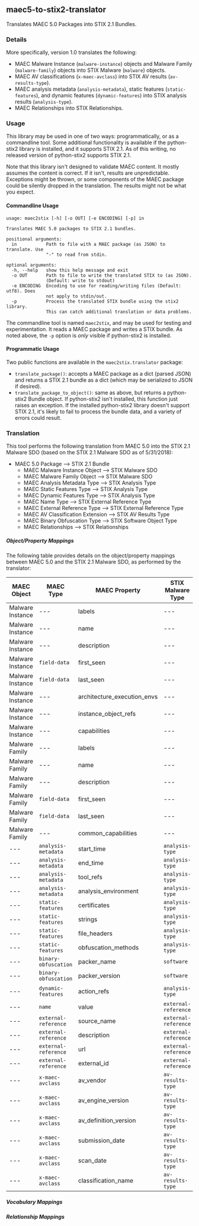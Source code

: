 ## maec5-to-stix2-translator
Translates MAEC 5.0 Packages into STIX 2.1 Bundles.

### Details
More specifically, version 1.0 translates the following:

* MAEC Malware Instance (`malware-instance`) objects and Malware Family (`malware-family`) objects into STIX Malware (`malware`) objects.
* MAEC AV classifications (`x-maec-avclass`) into STIX AV results (`av-results-type`).
* MAEC analysis metadata (`analysis-metadata`), static features (`static-features`), and dynamic features (`dynamic-features`) into STIX analysis results (`analysis-type`).
* MAEC Relationships into STIX Relationships.

### Usage

This library may be used in one of two ways: programmatically, or as a
commandline tool.  Some additional functionality is available if the
python-stix2 library is installed, and it supports STIX 2.1.  As of this
writing, no released version of python-stix2 supports STIX 2.1.

Note that this library isn't designed to validate MAEC content.  It mostly
assumes the content is correct.  If it isn't, results are unpredictable.
Exceptions might be thrown, or some components of the MAEC package could be
silently dropped in the translation.  The results might not be what you expect.

#### Commandline Usage

    usage: maec2stix [-h] [-o OUT] [-e ENCODING] [-p] in

    Translates MAEC 5.0 packages to STIX 2.1 bundles.

    positional arguments:
      in           Path to file with a MAEC package (as JSON) to translate. Use
                   "-" to read from stdin.

    optional arguments:
      -h, --help   show this help message and exit
      -o OUT       Path to file to write the translated STIX to (as JSON).
                   (Default: write to stdout)
      -e ENCODING  Encoding to use for reading/writing files (Default: utf8). Does
                   not apply to stdin/out.
      -p           Process the translated STIX bundle using the stix2 library.
                   This can catch additional translation or data problems.

The commandline tool is named `maec2stix`, and may be used for testing and
experimentation.  It reads a MAEC package and writes a STIX bundle.  As noted
above, the `-p` option is *only* visible if python-stix2 is installed.

#### Programmatic Usage

Two public functions are available in the `maec2stix.translator` package:
* `translate_package()`: accepts a MAEC package as a dict (parsed JSON) and
returns a STIX 2.1 bundle as a dict (which may be serialized to JSON if
desired).
* `translate_package_to_object()`: same as above, but returns a python-stix2
Bundle object.  If python-stix2 isn't installed, this function just raises an
exception.  If the installed python-stix2 library doesn't support STIX 2.1,
it's likely to fail to process the bundle data, and a variety of errors could
result.

### Translation

This tool performs the following translation from MAEC 5.0 into the STIX 2.1 Malware SDO (based on the STIX 2.1 Malware SDO as of 5/31/2018):

* MAEC 5.0 Package --> STIX 2.1 Bundle
  * MAEC Malware Instance Object --> STIX Malware SDO
  * MAEC Malware Family Object --> STIX Malware SDO
  * MAEC Analysis Metadata Type --> STIX Analysis Type
  * MAEC Static Features Type --> STIX Analysis Type
  * MAEC Dynamic Features Type --> STIX Analysis Type
  * MAEC Name Type --> STIX External Reference Type
  * MAEC External Reference Type --> STIX External Reference Type
  * MAEC AV Classification Extension --> STIX AV Results Type
  * MAEC Binary Obfuscation Type --> STIX Software Object Type
  * MAEC Relationships --> STIX Relationships

##### Object/Property Mappings

The following table provides details on the object/property mappings between MAEC 5.0 and the STIX 2.1 Malware SDO, as performed by the translator:

|MAEC Object|MAEC Type|MAEC Property|STIX Malware Type|STIX Malware Property|
|---------------|-------------|-----------------|---------------------|-------------------------|
|Malware Instance|---|labels|---|labels|
|Malware Instance|---|name|---|name|
|Malware Instance|---|description|---|description|
|Malware Instance|`field-data`|first_seen|---|first_seen|
|Malware Instance|`field-data`|last_seen|---|last_seen|
|Malware Instance|---|architecture_execution_envs|---|architecture_execution_envs|
|Malware Instance|---|instance_object_refs|---|samples|
|Malware Instance|---|capabilities|---|capabilities|
|Malware Family|---|labels|---|labels|
|Malware Family|---|name|---|name|
|Malware Family|---|description|---|description|
|Malware Family|`field-data`|first_seen|---|first_seen|
|Malware Family|`field-data`|last_seen|---|last_seen|
|Malware Family|---|common_capabilities|---|capabilities|
|---|`analysis-metadata`|start_time|`analysis-type`|start_time|
|---|`analysis-metadata`|end_time|`analysis-type`|end_time|
|---|`analysis-metadata`|tool_refs|`analysis-type`|analysis_tools|
|---|`analysis-metadata`|analysis_environment|`analysis-type`|analysis_environment|
|---|`static-features`|certificates|`analysis-type`|results[certificates]|
|---|`static-features`|strings|`analysis-type`|results[strings]|
|---|`static-features`|file_headers|`analysis-type`|results[file-headers]|
|---|`static-features`|obfuscation_methods|`analysis-type`|results[packers]|
|---|`binary-obfuscation`|packer_name|`software`|name|
|---|`binary-obfuscation`|packer_version|`software`|version|
|---|`dynamic-features`|action_refs|`analysis-type`|results (see vocabulary mappings)|
|---|`name`|value|`external-reference`|external_id|
|---|`external-reference`|source_name|`external-reference`|source_name|
|---|`external-reference`|description|`external-reference`|description|
|---|`external-reference`|url|`external-reference`|url|
|---|`external-reference`|external_id|`external-reference`|external_id|
|---|`x-maec-avclass`|av_vendor|`av-results-type`|product|
|---|`x-maec-avclass`|av_engine_version|`av-results-type`|av_engine_version|
|---|`x-maec-avclass`|av_definition_version|`av-results-type`|av_definition_version|
|---|`x-maec-avclass`|submission_date|`av-results-type`|submitted|
|---|`x-maec-avclass`|scan_date|`av-results-type`|scanned|
|---|`x-maec-avclass`|classification_name|`av-results-type`|result|

##### Vocabulary Mappings

##### Relationship Mappings
